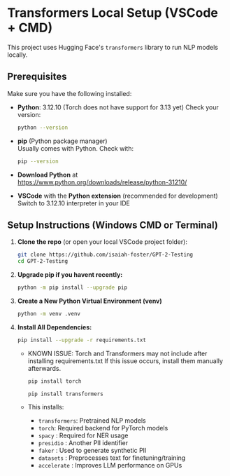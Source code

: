 #  Transformers Local Setup (VSCode + CMD)

This project uses Hugging Face's `transformers` library to run NLP models locally.

##  Prerequisites

Make sure you have the following installed:

- **Python**: 3.12.10 (Torch does not have support for 3.13 yet)
  Check your version:
  ```bash
  python --version
  ```

- **pip** (Python package manager)  
  Usually comes with Python. Check with:
  ```bash
  pip --version
  ```

- **Download Python** at https://www.python.org/downloads/release/python-31210/ 

- **VSCode** with the **Python extension** (recommended for development)
  Switch to 3.12.10 interpreter in your IDE

##  Setup Instructions (Windows CMD or Terminal)

1. **Clone the repo** (or open your local VSCode project folder):
   ```bash
   git clone https://github.com/isaiah-foster/GPT-2-Testing
   cd GPT-2-Testing
   ```


2. **Upgrade pip if you havent recently:**
   ```bash
   python -m pip install --upgrade pip
   ```


3. **Create a New Python Virtual Environment (venv)**
    ```bash
    python -m venv .venv
    ```


4. **Install All Dependencies:**
   ```bash
   pip install --upgrade -r requirements.txt
   ```
   - KNOWN ISSUE: Torch and Transformers may not include after installing requirements.txt
      If this issue occurs, install them manually afterwards.
      ```bash
      pip install torch
      ```
      ```bash
      pip install transformers
      ```


   - This installs:
     - `transformers`: Pretrained NLP models
     - `torch`: Required backend for PyTorch models
     - `spacy` : Required for NER usage
     - `presidio` : Another PII identifier
     - `faker` : Used to generate synthetic PII
     - `datasets` : Preprocesses text for finetuning/training
     - `accelerate` : Improves LLM performance on GPUs

